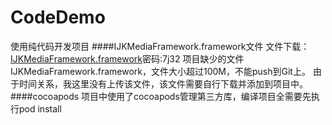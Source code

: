 # CodeDemo
使用纯代码开发项目
####IJKMediaFramework.framework文件
文件下载：[IJKMediaFramework.framework](https://pan.baidu.com/s/16zuYxCNFqBo3iGTNjYb6tA)密码:7j32
项目缺少的文件IJKMediaFramework.framework，文件大小超过100M，不能push到Git上。
由于时间关系，我这里没有上传该文件，该文件需要自行下载并添加到项目中。
####cocoapods
项目中使用了cocoapods管理第三方库，编译项目全需要先执行pod install
